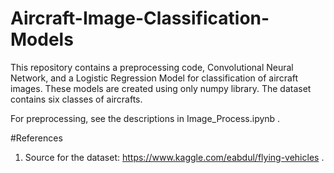 # Aircraft-Image-Classification-Models

This repository contains a preprocessing code, Convolutional Neural Network, and a Logistic Regression Model for classification of aircraft images. These models are created using only numpy library. The dataset contains six classes of aircrafts. 

For preprocessing, see the descriptions in Image_Process.ipynb .

#References
1. Source for the dataset: https://www.kaggle.com/eabdul/flying-vehicles .
